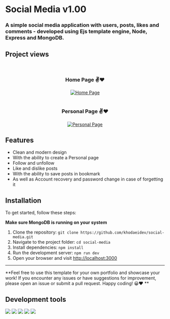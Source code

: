 # Social Media v1.00

### A simple social media application with users, posts, likes and comments - developed using Ejs template engine, Node, Express and MongoDB. 

## Project views
<br>
<div align='center'>
  
### Home Page ✌️❤️
[![Home Page](https://i.postimg.cc/xC0VJxrp/Screenshot-2024-07-27-134805.png)](https://postimg.cc/cK5bPcLf)
<br>
<br>
### Personal Page ✌️❤️
[![Personal Page](https://i.postimg.cc/sDY1LP2C/Screenshot-2024-07-27-130142.png)](https://postimg.cc/2V5zbZv0)
</div>

## Features

- Clean and modern design
- With the ability to create a Personal page
- Follow and unfollow
- Like and dislike posts
- With the ability to save posts in bookmark
- As well as Account recovery and password change in case of forgetting it


## Installation

To get started, follow these steps:

**Make sure MongoDB is running on your system**
1. Clone the repository: `git clone https://github.com/khodaeidev/social-media.git`
2. Navigate to the project folder: `cd social-media`
3. Install dependencies: `npm install`
4. Run the development server: `npm run dev`
5. Open your browser and visit [http://localhost:3000](http://localhost:4002)

---

**Feel free to use this template for your own portfolio and showcase your work! If you encounter any issues or have suggestions for improvement, please open an issue or submit a pull request. Happy coding! 😀❤️
**

## Development tools

![](https://img.shields.io/badge/Node%20js-339933?style=for-the-badge&logo=nodedotjs&logoColor=white)
![](https://img.shields.io/badge/Express%20js-000000?style=for-the-badge&logo=express&logoColor=white)
![](https://img.shields.io/badge/JavaScript-323330?style=for-the-badge&logo=javascript&logoColor=F7DF1E)
![](https://img.shields.io/badge/CSS3-1572B6?style=for-the-badge&logo=css3&logoColor=white)
![](https://badges.aleen42.com/src/ejs.svg)
